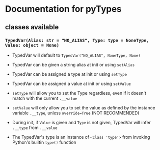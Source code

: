 
# Documentation for pyTypes

## classes available
### `TypedVar(Alias: str = "NO_ALIAS", Type: type = NoneType, Value: object = None)`

- TypedVar will default to `TypedVar("NO_ALIAS", NoneType, None)`
- TypedVar can be given a string alias at init or using `setAlias`
- TypedVar can be assigned a type at init or using `setType`
- TypedVar can be assigned a value at init or using `setValue`


- `setType` will allow you to set the Type regardless, even if it doesn't match with the current `.__value`
- `setValue` will only allow you to set the value as defined by the instance variable `.__type`, unless `override=True` (NOT RECOMMENDED)

- During init, if `Value` is given and `Type` is not given, TypedVar will infer `.__type` from `.__value`
- The TypedVar's type is an instance of `<class 'type'>` from invoking Python's builtin `type()` function